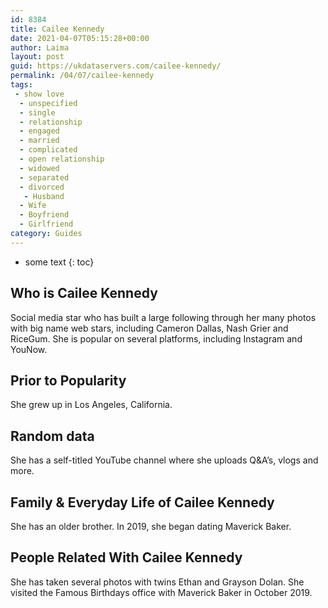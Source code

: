 ```yaml
---
id: 8384
title: Cailee Kennedy
date: 2021-04-07T05:15:28+00:00
author: Laima
layout: post
guid: https://ukdataservers.com/cailee-kennedy/
permalink: /04/07/cailee-kennedy
tags:
 - show love
  - unspecified
  - single
  - relationship
  - engaged
  - married
  - complicated
  - open relationship
  - widowed
  - separated
  - divorced
   - Husband
  - Wife
  - Boyfriend
  - Girlfriend
category: Guides
---
```


* some text
{: toc}


## Who is Cailee Kennedy
                  
                  
                  
Social media star who has built a large following through her many photos with big name web stars, including Cameron Dallas, Nash Grier and RiceGum. She is popular on several platforms, including Instagram and YouNow. 
                  
              
            
              
            
                
                
                
## Prior to Popularity
                  
                  
                  
She grew up in Los Angeles, California.
                  
              
            
              
            
                
                
                
## Random data
                  
                  
                  
She has a self-titled YouTube channel where she uploads Q&A&#8217;s, vlogs and more.
                  
              
            
              
            
                
                
                
## Family & Everyday Life of Cailee Kennedy
                  
                  
                  
She has an older brother. In 2019, she began dating Maverick Baker. 
                  
              
            
              
            
                
                
                
## People Related With Cailee Kennedy
                  
                  
                  
She has taken several photos with twins Ethan and Grayson Dolan. She visited the Famous Birthdays office with Maverick Baker in October 2019. 
                  
              
            
              
            
                
              
            
              
              
            
            
              
            
          
          
          